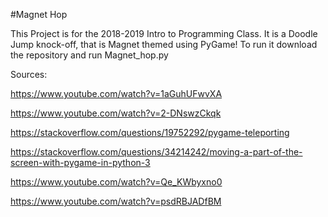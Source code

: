 #Magnet Hop

This Project is for the 2018-2019 Intro to Programming Class.
It is a Doodle Jump knock-off, that is Magnet themed using PyGame!
To run it download the repository and run Magnet_hop.py 


Sources:

https://www.youtube.com/watch?v=1aGuhUFwvXA

https://www.youtube.com/watch?v=2-DNswzCkqk

https://stackoverflow.com/questions/19752292/pygame-teleporting

https://stackoverflow.com/questions/34214242/moving-a-part-of-the-screen-with-pygame-in-python-3

https://www.youtube.com/watch?v=Qe_KWbyxno0

https://www.youtube.com/watch?v=psdRBJADfBM
